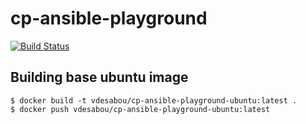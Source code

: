 # cp-ansible-playground

[![Build Status](https://travis-ci.org/vdesabou/cp-ansible-playground.svg?branch=master)](https://travis-ci.org/vdesabou/cp-ansible-playground)

## Building base ubuntu image

```
$ docker build -t vdesabou/cp-ansible-playground-ubuntu:latest .
$ docker push vdesabou/cp-ansible-playground-ubuntu:latest
```